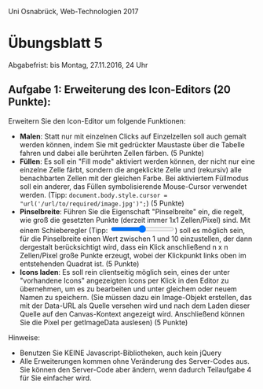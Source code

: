 Uni Osnabrück, Web-Technologien 2017

Übungsblatt 5
=============

Abgabefrist: bis Montag, 27.11.2016, 24 Uhr


Aufgabe 1: Erweiterung des Icon-Editors (20 Punkte):
---------------------------------------------------

Erweitern Sie den Icon-Editor um folgende Funktionen:

- **Malen**: Statt nur mit einzelnen Clicks auf Einzelzellen soll auch gemalt werden
  können, indem Sie mit gedrückter Maustaste über die Tabelle fahren und dabei
  alle berührten Zellen färben. (5 Punkte)
- **Füllen**: Es soll ein "Fill mode" aktiviert werden können, der nicht nur eine einzelne Zelle färbt, 
  sondern die angeklickte Zelle und (rekursiv) alle benachbarten Zellen mit der gleichen Farbe. Bei aktiviertem
  Füllmodus soll ein anderer, das Füllen symbolisierende Mouse-Cursor verwendet werden. 
  (Tipp: `document.body.style.cursor = "url('/url/to/required/image.jpg')";`) (5 Punkte)
- **Pinselbreite**: Führen Sie die Eigenschaft "Pinselbreite" ein, die regelt, wie groß die
  gesetzten Punkte (derzeit immer 1x1 Zellen/Pixel) sind. Mit einem Schieberegler (Tipp: <input type="range">)
  soll es möglich sein, für die Pinselbreite einen Wert zwischen 1 und 10 einzustellen, der dann dergestalt
  berücksichtigt wird, dass ein Klick anschließend n x n Zellen/Pixel große Punkte erzeugt, wobei der Klickpunkt
  links oben im entstehenden Quadrat ist. (5 Punkte)
- **Icons laden**: Es soll rein clientseitig möglich sein, eines der unter "vorhandene Icons" angezeigten Icons
  per Klick in den Editor zu übernehmen, um es zu bearbeiten und unter gleichem oder neuem Namen zu speichern.
  (Sie müssen dazu ein Image-Objekt erstellen, das mit der Data-URL als Quelle versehen wird und nach dem Laden
  dieser Quelle auf den Canvas-Kontext angezeigt wird. Anschließend können Sie die Pixel per getImageData auslesen)
  (5 Punkte)

Hinweise:

- Benutzen Sie KEINE Javascript-Bibliotheken, auch kein jQuery
- Alle Erweiterungen kommen ohne Veränderung des Server-Codes aus. Sie können den Server-Code aber ändern,
  wenn dadurch Teilaufgabe 4 für Sie einfacher wird.


